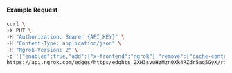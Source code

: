 <!-- Code generated for API Clients. DO NOT EDIT. -->

#### Example Request

```bash
curl \
-X PUT \
-H "Authorization: Bearer {API_KEY}" \
-H "Content-Type: application/json" \
-H "Ngrok-Version: 2" \
-d '{"enabled":true,"add":{"x-frontend":"ngrok"},"remove":["cache-control"]}' \
https://api.ngrok.com/edges/https/edghts_2XH3svuHzMzn0Xk4RZdr5aq5GyX/routes/edghtsrt_2XH3sr01pqNvzQf7WcfWuWpKoxB/request_headers
```
